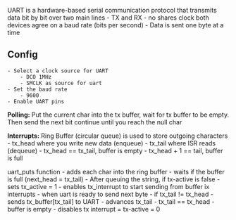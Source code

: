 UART is a hardware-based serial communication protocol that transmits data bit by bit over two main lines
    - TX and RX 
    - no shares clock both devices agree on a baud rate (bits per second)
    - Data is sent one byte at a time 

## Config
    - Select a clock source for UART 
        - DCO 1MHz 
        - SMCLK as source for uart 
    - Set the baud rate 
        - 9600 
    - Enable UART pins 

**Polling:**
Put the current char into the tx buffer, wait for tx buffer to be empty. Then send the next bit continue
until you reach the null char 

**Interrupts:**
Ring Buffer (circular queue) is used to store outgoing characters 
    - tx_head where you write new data (enqueue) 
    - tx_tail where ISR reads (dequeue)
    - tx_head == tx_tail, buffer is empty
    - tx_head + 1 == tail, buffer is full 

uart_puts function 
    - adds each char into the ring buffer 
    - waits if the buffer is full (next_head = tx_tail)
    - After queuing the string, if tx-active is false 
        - sets tx_active = 1 
        - enables tx_interrupt to start sending from buffer 
ix interrupts 
    - when uart is ready to send next byte 
    - if tx_tail != tx_head 
        - sends tx_buffer[tx_tail] to UART 
        - advances tx_tail 
    - tx_tail == tx_head 
        - buffer is empty 
        - disables tx interrupt 
        = tx-active = 0 


